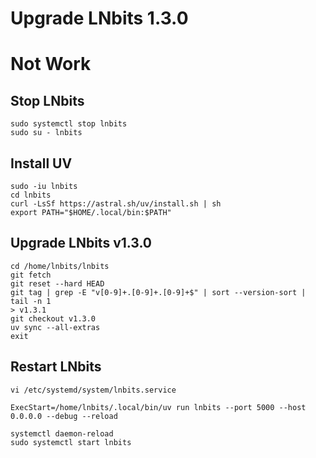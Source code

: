 # Upgrade LNbits 1.3.0
# Not Work
## Stop LNbits
~~~
sudo systemctl stop lnbits
sudo su - lnbits
~~~
## Install UV
~~~
sudo -iu lnbits
cd lnbits
curl -LsSf https://astral.sh/uv/install.sh | sh
export PATH="$HOME/.local/bin:$PATH"

~~~

## Upgrade LNbits v1.3.0
~~~
cd /home/lnbits/lnbits
git fetch
git reset --hard HEAD
git tag | grep -E "v[0-9]+.[0-9]+.[0-9]+$" | sort --version-sort | tail -n 1
> v1.3.1
git checkout v1.3.0
uv sync --all-extras
exit
~~~
## Restart LNbits
~~~
vi /etc/systemd/system/lnbits.service

ExecStart=/home/lnbits/.local/bin/uv run lnbits --port 5000 --host 0.0.0.0 --debug --reload

systemctl daemon-reload
sudo systemctl start lnbits
~~~
